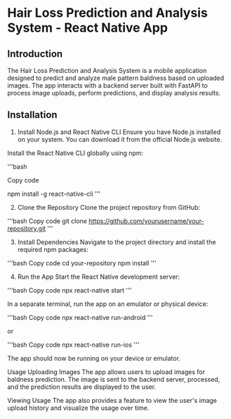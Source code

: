 # Hair Loss Prediction and Analysis System - React Native App

## Introduction
The Hair Loss Prediction and Analysis System is a mobile application designed to predict and analyze male pattern baldness based on uploaded images. The app interacts with a backend server built with FastAPI to process image uploads, perform predictions, and display analysis results.

## Installation
1. Install Node.js and React Native CLI
Ensure you have Node.js installed on your system. You can download it from the official Node.js website.

Install the React Native CLI globally using npm:

'''bash

Copy code

npm install -g react-native-cli
'''

2. Clone the Repository
Clone the project repository from GitHub:

'''bash
Copy code
git clone https://github.com/yourusername/your-repository.git
'''

3. Install Dependencies
Navigate to the project directory and install the required npm packages:

'''bash
Copy code
cd your-repository
npm install
'''

4. Run the App
Start the React Native development server:

'''bash
Copy code
npx react-native start
'''

In a separate terminal, run the app on an emulator or physical device:

'''bash
Copy code
npx react-native run-android
'''

or

'''bash
Copy code
npx react-native run-ios
'''

The app should now be running on your device or emulator.

Usage
Uploading Images
The app allows users to upload images for baldness prediction. The image is sent to the backend server, processed, and the prediction results are displayed to the user.

Viewing Usage
The app also provides a feature to view the user's image upload history and visualize the usage over time.